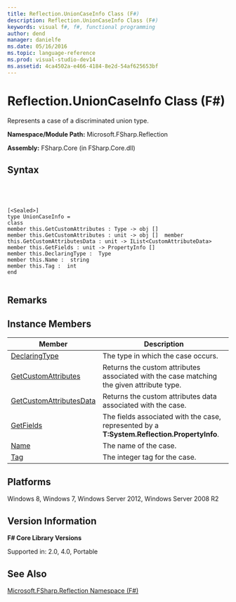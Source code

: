 ```yaml
---
title: Reflection.UnionCaseInfo Class (F#)
description: Reflection.UnionCaseInfo Class (F#)
keywords: visual f#, f#, functional programming
author: dend
manager: danielfe
ms.date: 05/16/2016
ms.topic: language-reference
ms.prod: visual-studio-dev14
ms.assetid: 4ca4502a-e466-4184-8e2d-54af625653bf 
---
```


# Reflection.UnionCaseInfo Class (F#)

Represents a case of a discriminated union type.

**Namespace/Module Path:** Microsoft.FSharp.Reflection

**Assembly:** FSharp.Core (in FSharp.Core.dll)


## Syntax



```




[<Sealed>]
type UnionCaseInfo =
class
member this.GetCustomAttributes : Type -> obj []
member this.GetCustomAttributes : unit -> obj []  member this.GetCustomAttributesData : unit -> IList<CustomAttributeData>
member this.GetFields : unit -> PropertyInfo []
member this.DeclaringType :  Type
member this.Name :  string
member this.Tag :  int
end


```





## Remarks

## Instance Members


|Member|Description|
|------|-----------|
|[DeclaringType](http://msdn.microsoft.com/en-us/library/c96263e9-4b74-4e3b-bda1-23831f3527a6)|The type in which the case occurs.|
|[GetCustomAttributes](http://msdn.microsoft.com/en-us/library/ce087bae-8d3b-4d64-b9a5-0b37e6af2b64)|Returns the custom attributes associated with the case matching the given attribute type.|
|[GetCustomAttributesData](http://msdn.microsoft.com/en-us/library/8d3748a9-50fd-4bf0-bcfd-d7481658102c)|Returns the custom attributes data associated with the case.|
|[GetFields](http://msdn.microsoft.com/en-us/library/4536b002-c238-4bb4-9bb0-39caaaa76c96)|The fields associated with the case, represented by a **T:System.Reflection.PropertyInfo**.|
|[Name](http://msdn.microsoft.com/en-us/library/cf541d4b-18d6-4d87-ae3b-10512c9b2252)|The name of the case.|
|[Tag](http://msdn.microsoft.com/en-us/library/d3bafe1e-8dd4-40c8-9d72-43ebcf9e1e45)|The integer tag for the case.|

## Platforms
Windows 8, Windows 7, Windows Server 2012, Windows Server 2008 R2


## Version Information
**F# Core Library Versions**

Supported in: 2.0, 4.0, Portable




## See Also
[Microsoft.FSharp.Reflection Namespace &#40;F&#35;&#41;](Microsoft.FSharp.Reflection-Namespace-%5BFSharp%5D.md)

